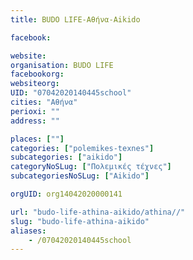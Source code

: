 ```yaml
---
title: BUDO LIFE-Αθήνα-Aikido

facebook:

website:
organisation: BUDO LIFE
facebookorg:
websiteorg:
UID: "07042020140445school"
cities: "Αθήνα"
perioxi: ""
address: ""

places: [""]
categories: ["polemikes-texnes"]
subcategories: ["aikido"]
categoryNoSLug: ["Πολεμικές τέχνες"]
subcategoriesNoSLug: ["Aikido"]

orgUID: org14042020000141

url: "budo-life-athina-aikido/athina//"
slug: "budo-life-athina-aikido"
aliases:
    - /07042020140445school
---
```





